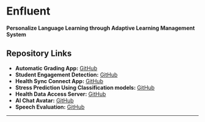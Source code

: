 # Enfluent

**Personalize Language Learning through Adaptive Learning Management System**

## Repository Links

- **Automatic Grading App:** [GitHub](https://github.com/kannangaranv/Automatic-grading-ml-app)
- **Student Engagement Detection:** [GitHub](https://github.com/kannangaranv/studentEngagementDetection)
- **Health Sync Connect App:** [GitHub](https://github.com/kannangaranv/HealthSyncConnectApp)
- **Stress Prediction Using Classification models:** [GitHub](https://github.com/kannangaranv/Stress-Prediction-Using-HRV)
- **Health Data Access Server:** [GitHub](https://github.com/kannangaranv/enfluentHealthDataAccessServer)
- **AI Chat Avatar:** [GitHub](https://github.com/kannangaranv/AI_Chat_Avatar_Enfluent)
- **Speech Evaluation:** [GitHub](https://github.com/kannangaranv/speech-evaluation)

---




